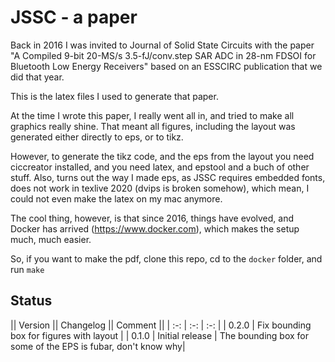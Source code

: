 
# JSSC - a paper
Back in 2016 I was invited to Journal of Solid State Circuits with the paper "A Compiled 9-bit 20-MS/s 3.5-fJ/conv.step SAR ADC in 28-nm FDSOI for Bluetooth
Low Energy Receivers" based on an ESSCIRC publication that we did that year.

This is the latex files I used to generate that paper.

At the time I wrote this paper, I really went all in, and tried to make all
graphics really shine. That meant all
figures, including the layout was generated either directly to eps, or to tikz.

However, to generate the tikz code, and the eps from the layout you need
ciccreator installed, and you need latex, and epstool and a buch of other stuff.
Also, turns out the way I made eps, as JSSC requires embedded fonts, does not
work in texlive 2020 (dvips is broken somehow), which mean, I could not even
make the latex on my mac anymore.

The cool thing, however, is that since 2016, things have evolved, and Docker has
arrived (https://www.docker.com), which makes the setup much, much easier. 

So, if you want to make the pdf, clone this repo, cd to the `docker` folder, and
run `make`


## Status
|| Version || Changelog || Comment ||
| :-: | :-: | :-: |
| 0.2.0 | Fix bounding box for figures with layout |
| 0.1.0 | Initial release | The bounding box for some of the EPS is fubar, don't know why|
